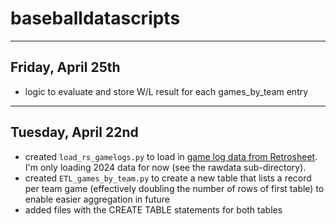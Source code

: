 # baseballdatascripts
---
## Friday, April 25th
- logic to evaluate and store W/L result for each games_by_team entry
---
## Tuesday, April 22nd
- created `load_rs_gamelogs.py` to load in [game log data from Retrosheet](https://www.retrosheet.org/gamelogs/).  I'm only loading 2024 data for now (see the rawdata sub-directory).
- created `ETL_games_by_team.py` to create a new table that lists a record per team game (effectively doubling the number of rows of first table) to enable easier aggregation in future
- added files with the CREATE TABLE statements for both tables